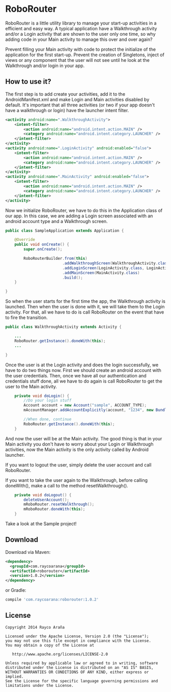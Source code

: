 RoboRouter
==========

RoboRouter is a little utility library to manage your start-up activities in a efficient and easy way.
A typical application have a Walkthrough activity and/or a Login activity that are shown to the user
only one time, so why adding code in your Main activity to manage this over and over again?

Prevent filling your Main activity with code to protect the initialize of the application for
the first start-up. Prevent the creation of Singletons, inject of views or any component that the user
will not see until he look at the Walkthrough and/or login in your app.

How to use it?
--------------

The first step is to add create your activities, add it to the AndroidManifest.xml and make Login
and Main activities disabled by default. It's important that all three activities (or two
if your app doesn't have a walkthrough or login) have the launcher intent filter.

```xml
<activity android:name=".WalkthroughActivity">
    <intent-filter>
        <action android:name="android.intent.action.MAIN" />
        <category android:name="android.intent.category.LAUNCHER" />
    </intent-filter>
</activity>
<activity android:name=".LoginActivity" android:enabled="false">
    <intent-filter>
        <action android:name="android.intent.action.MAIN" />
        <category android:name="android.intent.category.LAUNCHER" />
    </intent-filter>
</activity>
<activity android:name=".MainActivity" android:enabled="false">
    <intent-filter>
        <action android:name="android.intent.action.MAIN" />
        <category android:name="android.intent.category.LAUNCHER" />
    </intent-filter>
</activity>
```

Now we initialize RoboRouter, we have to do this in the Application class of our app. In this case,
we are adding a Login screen associated with an android account type and a Walkthrough screen.

```java
public class SampleApplication extends Application {

	@Override
	public void onCreate() {
		super.onCreate();

		RoboRouterBuilder.from(this)
						 .addWalkthroughScreen(WalkthroughActivity.class)
						 .addLoginScreen(LoginActivity.class, LoginActivity.ACCOUNT_TYPE)
						 .addMainScreen(MainActivity.class)
						 .build();
	}

}
```

So when the user starts for the first time the app, the Walkthrough activity is launched. Then when
the user is done with it, we will take them to the Login activity. For that, all we have to do is
call RoboRouter on the event that have to fire the transition.

```java
public class WalkthroughActivity extends Activity {

    ...
    RoboRouter.getInstance().doneWith(this);
	...

}
```

Once the user is at the Login activity and does the login successfully, we have to do two things
now. First we should create an android account with the user credentials. Then, once we have all
our authentication and credentials stuff done, all we have to do again is call RoboRouter to get the
user to the Main activity.

```java
	private void doLogin() {
		//Do your login stuff
		Account account = new Account("sample", ACCOUNT_TYPE);
		mAccountManager.addAccountExplicitly(account, "1234", new Bundle());

		//When done, continue
		RoboRouter.getInstance().doneWith(this);
	}
```

And now the user will be at the Main activity. The good thing is that in your Main activity you
don't have to worry about your Login or Walkthrough activities, now the Main activity is the only
activity called by Android launcher.

If you want to logout the user, simply delete the user account and call RoboRouter.

If you want to take the user again to the Walkthrough, before calling doneWith(), make a call to
the method resetWalkthrough().

```java
	private void doLogout() {
	    deleteUserAccount();
		mRoboRouter.resetWalkthrough();
        mRoboRouter.doneWith(this);
	}
```

Take a look at the Sample project!

Download
--------

Download via Maven:
```xml
<dependency>
  <groupId>com.raycoarana</groupId>
  <artifactId>roborouter</artifactId>
  <version>1.0.2</version>
</dependency>
```
or Gradle:
```groovy
compile 'com.raycoarana:roborouter:1.0.2'
```

License
-------

    Copyright 2014 Rayco Araña

    Licensed under the Apache License, Version 2.0 (the "License");
    you may not use this file except in compliance with the License.
    You may obtain a copy of the License at

       http://www.apache.org/licenses/LICENSE-2.0

    Unless required by applicable law or agreed to in writing, software
    distributed under the License is distributed on an "AS IS" BASIS,
    WITHOUT WARRANTIES OR CONDITIONS OF ANY KIND, either express or implied.
    See the License for the specific language governing permissions and
    limitations under the License.